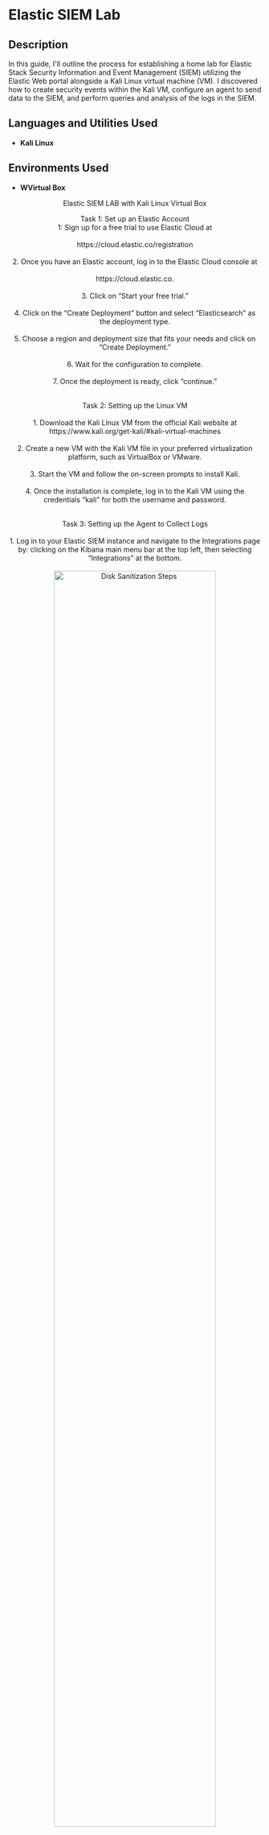 <h1>Elastic SIEM Lab</h1>


<h2>Description</h2>
In this guide, I'll outline the process for establishing a home lab for Elastic Stack Security Information and Event Management (SIEM) utilizing the Elastic Web portal alongside a Kali Linux virtual machine (VM). I discovered how to create security events within the Kali VM, configure an agent to send data to the SIEM, and perform queries and analysis of the logs in the SIEM. 

<h2>Languages and Utilities Used</h2>

- <b>Kali Linux</b>

<h2>Environments Used </h2>

- <b>WVirtual Box</b> 


<p align="center">
Elastic SIEM LAB with Kali Linux Virtual Box

<p align="center"> 
Task 1: Set up an Elastic Account
</br>
1: Sign up for a free trial to use Elastic Cloud at
</br>
</br>
https://cloud.elastic.co/registration
<br />
</br>
2. Once you have an Elastic account, log in to the Elastic Cloud console at
<br />
</br>
https://cloud.elastic.co.
</br>
</br>
3. Click on “Start your free trial.”
</br>
</br>
4. Click on the “Create Deployment” button and select “Elasticsearch” as the deployment type.
</br>
</br>
5. Choose a region and deployment size that fits your needs and click on “Create Deployment.”
</br>
</br>
6. Wait for the configuration to complete.
</br>
</br>
7. Once the deployment is ready, click “continue.”
</br>
</br>
<p align="center"> 
Task 2: Setting up the Linux VM
</br>
</br>
1. Download the Kali Linux VM from the official Kali website at
 <br/>
 https://www.kali.org/get-kali/#kali-virtual-machines
 </br>
 </br>
 2. Create a new VM with the Kali VM file in your preferred virtualization platform, such as VirtualBox or VMware.
 </br>
 </br>
 3. Start the VM and follow the on-screen prompts to install Kali.
 </br>
 </br>
 4. Once the installation is complete, log in to the Kali VM using the credentials “kali” for both the username and password.
 </br>
 </br>

<p align="center"> 
Task 3: Setting up the Agent to Collect Logs
</br>
</br>
1. Log in to your Elastic SIEM instance and navigate to the Integrations page by: clicking on the Kibana main menu bar at the top left, then selecting “Integrations” at the bottom.
<br/>
</br>
<img src="https://imgur.com/5VorLIh.png" height="80%" width="80%" alt="Disk Sanitization Steps"/>
<br />
<br />
2. Search for “Elastic Defend” and click on it to open the integration page.
</br>
</br>
<img src="https://imgur.com/UGAmjKe.png" height="80%" width="80%" alt="Disk Sanitization Steps"/>
</br>
</br>
3. Click on “Install Elastic Defend” and follow the instructions provided on the integration page to install the agent on your Kali VM.
</br>
</br>
<img src="https://imgur.com/FjP4QAa.png" height="80%" width="80%" alt="Disk Sanitization Steps"/>
</br>
</br>
4. Paste that command into the Kali terminal (command line).
<img src="https://imgur.com/nXOx0qW.png" height="80%" width="80%" alt="Disk Sanitization Steps"/>
</br>
</br>
5. Once the agent is installed, which can take a few minutes, you’ll see a message that says “Elastic Agent has been successfully installed.” It will automatically start collecting and forwarding logs to your Elastic SIEM instance, although it might take a few minutes for the logs to appear in the SIEM.
</br>
</br>
<img src="https://imgur.com/F4M3W2p.png" height="80%" width="80%" alt="Disk Sanitization Steps"/>
<p align="center"> 
Task 4: Generating Security Events on the Kali VM
</br>
</br>

1. Install Nmap on the Linux VM if you’re not using Kali, Nmap already comes preinstalled in Kali. Open a new Terminal and run this command to install it: sudo apt-get install nmap.
 <br/>
 </br>
 2. Run a scan on Kali machine by running the command: sudo nmap <vm-ip>. You can also run a scan of your host machine if you place your Kali VM on a “bridged” network.
<img src="https://imgur.com/G5TBYLL.png" height="80%" width="80%" alt="Disk Sanitization Steps"/>
<br />
<br />
3. This scan generates several security events, such as the detection of open ports and the identification of services running on those ports. Run a few more Nmap scans (“nmap -sS <ip address>”, “nmap -sT <ip address>”, “nmap -p- <ip address>”etc..”
</br>
</br>
<img src="https://imgur.com/oBAyRmQ.png" height="80%" width="80%" alt="Disk Sanitization Steps"/>
</br>
</br>
Task 5: Querying for Security Events in the Elastic SIEM
</br>
</br>
1. Inside your Elastic Deployment, click on the menu icon at the top-left with the three horizontal lines and then click on the “Logs” tab under “Observability” to view the logs from the Kali VM.
</br>
</br>
<img src="https://imgur.com/Y4ZPFqj.png" height="80%" width="80%" alt="Disk Sanitization Steps"/>
</br>
</br>
2. In the search bar, enter a search query to filter the logs. For example, to search for all logs related to Nmap scans, enter the query: event.action:
“nmap_scan” or process.args: “sudo”.
</br>
</br>
3. Click on the “Search” button to execute the search query.
</br>
</br>
4. The results of the search query will be displayed in the table below. You can click on the three dots next to each event to view more details.
</br>
</br>
<img src="https://imgur.com/G4KDvfN.png" height="80%" width="80%" alt="Disk Sanitization Steps"/>
<p align="center">
</br>
</br>
Task 6: Create a Dashboard to Visualize the Events
</br>
</br>
1.Navigate to the Elastic web portal at https://cloud.elastic.co/.
</br>
</br>
2. Click on the menu icon on the top-left, then under “Analytics,” click on “Dashboards.”
</br>
</br>
<img src="https://imgur.com/5h4bsZ3.png" height="80%" width="80%" alt="Disk Sanitization Steps"/>
<br />
</br>
3. Click on the “Create dashboard” button on the top right to create a new dashboard.
</br>
</br>
4. Click on the “Create Visualization” button to add a new visualization to the dashboard.
</br>
</br>
5. Select “Area” or “Line” as the visualization type, depending on your preference. This will create a chart that shows the count of events over time.
</br>
</br>
<img src="https://imgur.com/FsxWeoM.png" height="80%" width="80%" alt="Disk Sanitization Steps"/>
<p align="center"> 
</br>
</br>
6. In the “Metrics” section of the visualization editor on the right, select “Count” as the vertical field type and “Timestamp” for the horizontal field. This will show the count of events over time.
</br>
</br>
<img src="https://imgur.com/jJkQESe.png" height="80%" width="80%" alt="Disk Sanitization Steps"/>
<img src="https://imgur.com/HhgM8dj.png" height="80%" width="80%" alt="Disk Sanitization Steps"/>
<img src="https://imgur.com/8gA7fCu.png" height="80%" width="80%" alt="Disk Sanitization Steps"/>
<br/>
</br>
<p align="center"> 
7. Click on the “Save” button to save the visualization and then complete the rest of the settings.
</br>
</br>
<img src="https://imgur.com/43lSLCe.png" height="80%" width="80%" alt="Disk Sanitization Steps"/>
</br>
</br>
Task 7: Create an Alert
<br/>
</br>
1. Click on the menu icon on the top-left, then under “Security,” click on “Alerts.”
</br>
</br>
2. Click on “Manage rules” at the top right.
<img src="https://imgur.com/1569AYB.png" height="80%" width="80%" alt="Disk Sanitization Steps"/>
<br />
<br />
3. Click on the “Create new rule” button at the top right.
</br>
</br>
4. Under the “Define rule” section, select the “Custom query” option from the dropdown menu.
</br>
</br>
5. Under “Custom query,” set the conditions for the rule. You can use the following query to detect Nmap scan events.
</br>
</br>
<img src="https://imgur.com/6OFw2yM.png" height="80%" width="80%" alt="Disk Sanitization Steps"/>
</br>
</br>
This query will match all events with the action “nmap_scan.” Then click “Continue.”
</br>
</br>
6. Under the “About rule” section, give your rule a name and a description (Nmap Scan Detection).
</br>
</br>
7. Set the severity level for the alert, which can help you prioritize alerts based on their importance. Keep all the other default settings under “Schedule rule” and click “Continue.”
</br>
</br>
<img src="https://imgur.com/XV4Vgkz.png" height="80%" width="80%" alt="Disk Sanitization Steps"/>
</br>
</br>
8. In the “Actions” section, select the action you want to take when the rule is triggered. You can choose to send an email notification, create a Slack message, or trigger a custom webhook.
</br>
</br>
9. Finally, click the “Create and enable rule” button to create the alert.
</br>
</br>
<img src="https://imgur.com/MVWWDD0.png" height="80%" width="80%" alt="Disk Sanitization Steps"/>
<p align="center"> 
</p>

<!--
 ```diff
- text in red
+ text in green
! text in orange
# text in gray
@@ text in purple (and bold)@@
```
--!>
